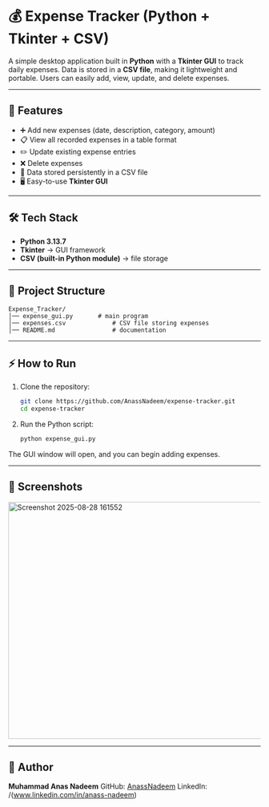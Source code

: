 # 💰 Expense Tracker (Python + Tkinter + CSV)

A simple desktop application built in **Python** with a **Tkinter GUI** to track daily expenses. Data is stored in a **CSV file**, making it lightweight and portable. Users can easily add, view, update, and delete expenses.

---

## 🚀 Features

* ➕ Add new expenses (date, description, category, amount)
* 📋 View all recorded expenses in a table format
* ✏️ Update existing expense entries
* ❌ Delete expenses
* 💾 Data stored persistently in a CSV file
* 🖥️ Easy-to-use **Tkinter GUI**

---

## 🛠️ Tech Stack

* **Python 3.13.7**
* **Tkinter** → GUI framework
* **CSV (built-in Python module)** → file storage

---

## 📂 Project Structure

```
Expense_Tracker/
│── expense_gui.py       # main program
│── expenses.csv             # CSV file storing expenses
│── README.md                # documentation
```

---

## ⚡ How to Run

1. Clone the repository:

   ```bash
   git clone https://github.com/AnassNadeem/expense-tracker.git
   cd expense-tracker
   ```
2. Run the Python script:

   ```bash
   python expense_gui.py
   ```

The GUI window will open, and you can begin adding expenses.

---

## 📸 Screenshots

<img width="696" height="473" alt="Screenshot 2025-08-28 161552" src="https://github.com/user-attachments/assets/5ce5d69e-d5fc-45aa-a062-fe688d5c9d8c" />

---

## 👤 Author

**Muhammad Anas Nadeem**
GitHub: [AnassNadeem](https://github.com/AnassNadeem)
LinkedIn: /(www.linkedin.com/in/anass-nadeem)
